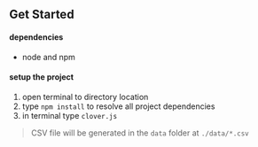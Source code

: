 ## Get Started
#### dependencies
- node and npm

#### setup the project
1. open terminal to directory location
1. type `npm install` to resolve all project dependencies
1. in terminal type `clover.js`

> CSV file will be generated in the `data` folder at `./data/*.csv`

